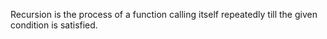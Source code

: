 Recursion is the process of a function calling itself repeatedly till the given condition is satisfied.
